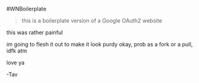 #WNBoilerplate

>this is a boilerplate version of a Google OAuth2 website

this was rather painful

im going to flesh it out to make it look purdy okay, prob as a fork or a pull, idfk atm

love ya

-Tav
